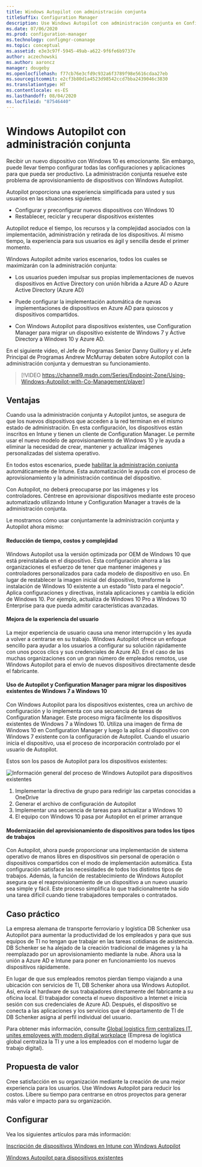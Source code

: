 ```yaml
---
title: Windows Autopilot con administración conjunta
titleSuffix: Configuration Manager
description: Use Windows Autopilot con administración conjunta en Configuration Manager para simplificar la configuración de nuevos dispositivos Windows 10.
ms.date: 07/06/2020
ms.prod: configuration-manager
ms.technology: configmgr-comanage
ms.topic: conceptual
ms.assetid: e3e3c97f-5945-49ab-a622-9f6fe6b9737e
author: aczechowski
ms.author: aaroncz
manager: dougeby
ms.openlocfilehash: f77cb76e3cfd9c932a6f3789f98e5616cdaa27eb
ms.sourcegitcommit: e2cf3b80d1a4523d98542ccd7bba2439046c3830
ms.translationtype: HT
ms.contentlocale: es-ES
ms.lasthandoff: 08/04/2020
ms.locfileid: "87546440"
---
```

# <a name="windows-autopilot-with-co-management"></a>Windows Autopilot con administración conjunta

Recibir un nuevo dispositivo con Windows 10 es emocionante. Sin embargo, puede llevar tiempo configurar todas las configuraciones y aplicaciones para que pueda ser productivo. La administración conjunta resuelve este problema de aprovisionamiento de dispositivos con Windows Autopilot.

Autopilot proporciona una experiencia simplificada para usted y sus usuarios en las situaciones siguientes:
- Configurar y preconfigurar nuevos dispositivos con Windows 10  
- Restablecer, reciclar y recuperar dispositivos existentes  

Autopilot reduce el tiempo, los recursos y la complejidad asociados con la implementación, administración y retirada de los dispositivos. Al mismo tiempo, la experiencia para sus usuarios es ágil y sencilla desde el primer momento.

Windows Autopilot admite varios escenarios, todos los cuales se maximizarán con la administración conjunta:

- Los usuarios pueden impulsar sus propias implementaciones de nuevos dispositivos en Active Directory con unión híbrida a Azure AD o Azure Active Directory (Azure AD)  

- Puede configurar la implementación automática de nuevas implementaciones de dispositivos en Azure AD para quioscos y dispositivos compartidos.  

- Con Windows Autopilot para dispositivos existentes, use Configuration Manager para migrar un dispositivo existente de Windows 7 y Active Directory a Windows 10 y Azure AD.  

En el siguiente video, el Jefe de Programas Senior Danny Guillory y el Jefe Principal de Programas Andrew McMurray debaten sobre Autopilot con la administración conjunta y demuestran su funcionamiento.

> [!VIDEO https://channel9.msdn.com/Series/Endpoint-Zone/Using-Windows-Autopilot-with-Co-Management/player]



## <a name="benefits"></a>Ventajas

Cuando usa la administración conjunta y Autopilot juntos, se asegura de que los nuevos dispositivos que acceden a la red terminan en el mismo estado de administración. En esta configuración, los dispositivos están inscritos en Intune y tienen un cliente de Configuration Manager.  Le permite usar el nuevo modelo de aprovisionamiento de Windows 10 y le ayuda a eliminar la necesidad de crear, mantener y actualizar imágenes personalizadas del sistema operativo. 

En todos estos escenarios, puede [habilitar la administración conjunta](how-to-prepare-Win10.md) automáticamente de Intune. Esta automatización le ayuda con el proceso de aprovisionamiento y la administración continua del dispositivo.

Con Autopilot, no deberá preocuparse por las imágenes y los controladores. Céntrese en aprovisionar dispositivos mediante este proceso automatizado utilizando Intune y Configuration Manager a través de la administración conjunta.


Le mostramos cómo usar conjuntamente la administración conjunta y Autopilot ahora mismo:

#### <a name="reduce-time-costs-and-complexity"></a>Reducción de tiempo, costos y complejidad
Windows Autopilot usa la versión optimizada por OEM de Windows 10 que está preinstalada en el dispositivo. Esta configuración ahorra a las organizaciones el esfuerzo de tener que mantener imágenes y controladores personalizados para cada modelo de dispositivo en uso. En lugar de restablecer la imagen inicial del dispositivo, transforme la instalación de Windows 10 existente a un estado "listo para el negocio". Aplica configuraciones y directivas, instala aplicaciones y cambia la edición de Windows 10. Por ejemplo, actualiza de Windows 10 Pro a Windows 10 Enterprise para que pueda admitir características avanzadas.

#### <a name="improve-the-user-experience"></a>Mejora de la experiencia del usuario
La mejor experiencia de usuario causa una menor interrupción y les ayuda a volver a centrarse en su trabajo. Windows Autopilot ofrece un enfoque sencillo para ayudar a los usuarios a configurar su solución rápidamente con unos pocos clics y sus credenciales de Azure AD. En el caso de las muchas organizaciones con un gran número de empleados remotos, use Windows Autopilot para el envío de nuevos dispositivos directamente desde el fabricante.

#### <a name="use-autopilot-and-configuration-manager-to-migrate-existing-windows-7-devices-to-windows-10"></a>Uso de Autopilot y Configuration Manager para migrar los dispositivos existentes de Windows 7 a Windows 10
Con Windows Autopilot para los dispositivos existentes, crea un archivo de configuración y lo implementa con una secuencia de tareas de Configuration Manager. Este proceso migra fácilmente los dispositivos existentes de Windows 7 a Windows 10. Utiliza una imagen de firma de Windows 10 en Configuration Manager y luego la aplica al dispositivo con Windows 7 existente con la configuración de Autopilot. Cuando el usuario inicia el dispositivo, usa el proceso de incorporación controlado por el usuario de Autopilot.

Estos son los pasos de Autopilot para los dispositivos existentes:

![Información general del proceso de Windows Autopilot para dispositivos existentes](media/autopilot-for-existing-devices.png)

1. Implementar la directiva de grupo para redirigir las carpetas conocidas a OneDrive
2. Generar el archivo de configuración de Autopilot
3. Implementar una secuencia de tareas para actualizar a Windows 10
4. El equipo con Windows 10 pasa por Autopilot en el primer arranque

#### <a name="modernizing-device-provisioning-for-all-types-of-workers"></a>Modernización del aprovisionamiento de dispositivos para todos los tipos de trabajos
Con Autopilot, ahora puede proporcionar una implementación de sistema operativo de manos libres en dispositivos sin personal de operación o dispositivos compartidos con el modo de implementación automática. Esta configuración satisface las necesidades de todos los distintos tipos de trabajos. Además, la función de restablecimiento de Windows Autopilot asegura que el reaprovisionamiento de un dispositivo a un nuevo usuario sea simple y fácil. Este proceso simplifica lo que tradicionalmente ha sido una tarea difícil cuando tiene trabajadores temporales o contratados. 



## <a name="case-study"></a>Caso práctico

La empresa alemana de transporte ferroviario y logística DB Schenker usa Autopilot para aumentar la productividad de los empleados y para que sus equipos de TI no tengan que trabajar en las tareas cotidianas de asistencia. DB Schenker se ha alejado de la creación tradicional de imágenes y la ha reemplazado por un aprovisionamiento mediante la nube. Ahora usa la unión a Azure AD e Intune para poner en funcionamiento los nuevos dispositivos rápidamente. 

En lugar de que sus empleados remotos pierdan tiempo viajando a una ubicación con servicios de TI, DB Schenker ahora usa Windows Autopilot. Así, envía el hardware de sus trabajadores directamente del fabricante a su oficina local. El trabajador conecta el nuevo dispositivo a Internet e inicia sesión con sus credenciales de Azure AD. Después, el dispositivo se conecta a las aplicaciones y los servicios que el departamento de TI de DB Schenker asigna al perfil individual del usuario.

Para obtener más información, consulte [Global logistics firm centralizes IT, unites employees with modern digital workplace](https://customers.microsoft.com/story/db-schenker-travel-transportation-windows-10) (Empresa de logística global centraliza la TI y une a los empleados con el moderno lugar de trabajo digital).



## <a name="value-proposition"></a>Propuesta de valor

Cree satisfacción en su organización mediante la creación de una mejor experiencia para los usuarios. Use Windows Autopilot para reducir los costos. Libere su tiempo para centrarse en otros proyectos para generar más valor e impacto para su organización.



## <a name="configure"></a>Configurar

Vea los siguientes artículos para más información:

[Inscripción de dispositivos Windows en Intune con Windows Autopilot](https://docs.microsoft.com/intune/enrollment-autopilot)

[Windows Autopilot para dispositivos existentes](../../autopilot/existing-devices.md)
